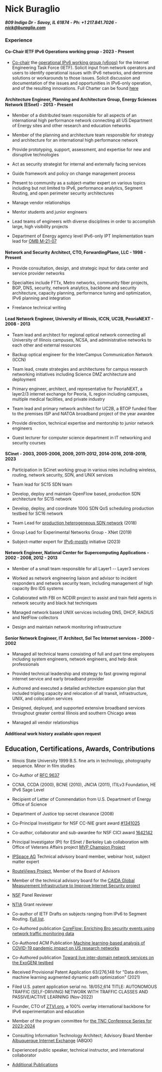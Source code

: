 # Nick Buraglio
***809 Indigo Dr -***
***Savoy, IL 61874 -***
***Ph: +1 217.841.7026 -***
***[nick@buraglio.com](mailto:nick@buraglio.com)***

### Experience

#### Co-Chair IETF IPv6 Operations working group - 2023 - Present

- [Co-chair](https://datatracker.ietf.org/person/Nick%20Buraglio) the [operational IPv6 working group (v6ops)](https://datatracker.ietf.org/group/v6ops/about/) for the Internet Engineering Task Force (IETF). Solicit input from network operators and users to identify operational issues with IPv6 networks, and determine solutions or workarounds to those issues. Solicit discussion and documentation of the issues and opportunities in IPv6-only operation, and of the resulting innovations. Full Charter can be found [here](https://datatracker.ietf.org/doc/charter-ietf-v6ops/)

#### Architecture Engineer, Planning and Architecture Group, Energy Sciences Network (ESnet) - 2013 - Present

- Member of a distributed team responsible for all aspects of an international high performance network connecting all US Department of Energy sites and other research and education networks

- Member of the planning and architecture team responsible for strategy and architecture for an international high performance network

- Provide prototyping, support, assessment, and expertise for new and disruptive technologies

- Act as security strategist for internal and externally facing services

- Guide framework and policy on change management process

- Present to community as a subject-matter expert on various topics including but not limited to IPv6, performance analytics, Segment Routing, and open perimeter security architectures

- Manage vendor relationships

- Mentor students and junior engineers

- Lead teams of engineers with diverse disciplines in order to accomplish large, high visibility projects

- Department of Energy agency level IPv6-only IPT Implementation team lead for [OMB M-21-07](https://www.whitehouse.gov/wp-content/uploads/2020/11/M-21-07.pdf)

#### Network and Security Architect, CTO, ForwardingPlane, LLC - 1998 - Present

- Provide consultation, design, and strategic input for data center and service provider networks

- Specialties include FTTx, Metro networks, community fiber projects, BGP, DNS, security, network analytics, backbone and security architecture, capacity planning, performance tuning and optimization, IPv6 planning and integration

- Freelance technical writing

#### Lead Network Engineer, University of Illinois, ICCN, UC2B, PeoriaNEXT - 2008 - 2013

- Team lead and architect for regional optical network connecting all University of Illinois campuses, NCSA, and administrative networks to each other and external resources

- Backup optical engineer for the InterCampus Communication Network (ICCN)

- Team lead, create strategies and architectures for campus research networking initiatives including Science DMZ architecture and deployment

- Primary engineer, architect, and representative for PeoriaNEXT, a layer2/3 internet exchange for Peoria, IL region including campuses, multiple medical facilities, and private industry

- Team lead and primary network architect for UC2B, a BTOP funded fiber to the premises ISP and NATOA broadband project of the year awardee

- Provide direction, technical expertise and mentorship to junior network engineers

- Guest lecturer for computer science department in IT networking and security courses

#### SCinet - 2003, 2005-2006, 2009, 2011-2012, 2014-2016, 2018-2019, 2023

- Participation in SCinet working group in various roles including wireless, routing, network security, SDN, and UNIX services

- Team lead for SC15 SDN team

- Develop, deploy and maintain OpenFlow based, production SDN architecture for SC15 network

- Develop, deploy, and coordinate 100G SDN QoS scheduling production testbed for SC16 network

- Team Lead for [production heterogeneous SDN network](https://noviflow.com/sc18/) (2018)

- Group Lead for Experimental Networks Group - XNet (2019)

- Subject-matter expert for [IPv6-mostly](https://www.rfc-editor.org/rfc/rfc8925.html) initiative (2023)

#### Network Engineer, National Center for Supercomputing Applications - 2002 - 2008, 2012 - 2013

- Member of a small team responsible for all Layer1 -- Layer3 services

- Worked as network engineering liaison and advisor to incident responders and network security team, including management of high capacity Bro IDS systems

- Collaborated with FBI on NCDIR project to assist and train field agents in network security and black hat techniques

- Managed network based UNIX services including DNS, DHCP, RADIUS and NetFlow collectors

- Design and maintain network monitoring infrastructure

#### Senior Network Engineer, IT Architect, Sol Tec Internet services - 2000 - 2002

- Managed all technical teams consisting of full and part time employees including system engineers, network engineers, and help desk professionals

- Provided technical leadership and strategy to fast growing regional internet service and early broadband provider

- Authored and executed a detailed architecture expansion plan that included tripling capacity and relocation of all transit, infrastructure, UNIX, and colocation services

- Designed, deployed, and supported extensive broadband services throughout greater central Illinois and southern Chicago areas

- Managed all vendor relationships

#### Additional work history available upon request

## Education, Certifications, Awards, Contributions

-   Illinois State University 1999 B.S. fine arts in technology,
    photography sequence. Minor in film studies

-   Co-Author of [RFC 9637](https://datatracker.ietf.org/doc/rfc9637/)

-   CCNA, CCDA (2000), BCNE (2010), JNCIA (2011), ITILv3 Foundation, HE IPv6 Sage Level

-   Recipient of Letter of Commendation from U.S. Department of Energy Office of Science

-   Department of Justice top secret clearance (2008)

-   Co-Principal Investigator for NSF CC-NIE grant award
    [#1341025](http://www.nsf.gov/awardsearch/showAward?AWD_ID=1341025&HistoricalAwards=false)

-   Co-author, collaborator and sub-awardee for NSF CICI award
    [1642142](https://nsf.gov/awardsearch/showAward?AWD_ID=1642142)

-   Principal Investigator (PI) for ESnet / Berkeley Lab collaboration with
    Office of Veterans Affairs project [MVP Champion Project](https://www.energy.gov/articles/doe-and-va-team-improve-healthcare-veterans)

-   [IPSpace AG](https://www.ipspace.net/) Technical advisory board member, webinar host, subject matter expert

-   [RouteViews Project](http://www.routeviews.org/routeviews/), Member of the Board of Advisors

-   Member of the technical advisory board for the [CAIDA Global Measurement Infrastructure to Improve Internet Security project](https://www.caida.org/projects/gmi3s/)

-   [NSF](https://www.nsf.gov) Panel Reviewer

-   [NTIA](https://www.ntia.doc.gov) Grant reviewer

-   Co-author of IETF Drafts on subjects ranging from IPv6 to Segment Routing. [Full list](https://datatracker.ietf.org/person/buraglio@forwardingplane.net).
    
-   Co-Authored publication [CoreFlow: Enriching Bro security events using network traffic monitoring data](http://delaat.net/pubs/2017-j-2.pdf)

-   Co-Authored ACM Publication [Machine learning-based analysis of COVID-19 pandemic impact on US research networks](https://dl.acm.org/doi/10.1145/3503954.3503958)

-   Co-Authored publication [Toward live inter-domain network services on the ExoGENI testbed](https://ieeexplore.ieee.org/abstract/document/8407026)

-   Received Provisional Patent Application 63/276,148 for "Data driven, machine learning augmented dynamic path optimization" (2021)

-   Filed U.S. patent application serial no. 18/052,614 TITLE: AUTONOMOUS TRAFFIC (SELF-DRIVING) NETWORK WITH TRAFFIC CLASSES AND PASSIVE/ACTIVE LEARNING (Nov-2022)

-   Founder, CTO of [ZTVI.org](https://www.ztvi.org/about/), a 100% overlay international backbone for IPv6 experimentation and education

-   Member of the program committee for [the TNC Conference Series for 2023-2024](https://tnc.geant.org)

-   Consulting Information Technology Architect; Advisory Board Member
    [Albuquerque Internet Exchange](https://www.abqix.net) (ABQIX)

-   Experienced public speaker, technical instructor, and international collaborator

-  [Additional Publications](https://scholar.google.com/scholar?scilib=1&scioq=buraglio&hl=en&as_sdt=0,14)

